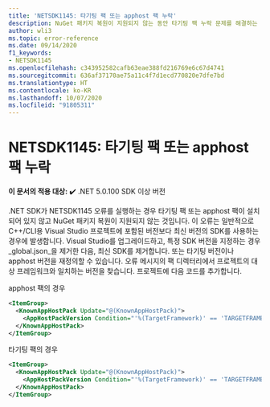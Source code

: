 ```yaml
---
title: 'NETSDK1145: 타기팅 팩 또는 apphost 팩 누락'
description: NuGet 패키지 복원이 지원되지 않는 동안 타기팅 팩 누락 문제를 해결하는 방법
author: wli3
ms.topic: error-reference
ms.date: 09/14/2020
f1_keywords:
- NETSDK1145
ms.openlocfilehash: c343952582cafb63eae388fd216769e6c67d4741
ms.sourcegitcommit: 636af37170ae75a11c4f7d1ecd770820e7dfe7bd
ms.translationtype: HT
ms.contentlocale: ko-KR
ms.lasthandoff: 10/07/2020
ms.locfileid: "91805311"
---
```

# <a name="netsdk1145-targeting-or-apphost-pack-missing"></a>NETSDK1145: 타기팅 팩 또는 apphost 팩 누락

**이 문서의 적용 대상:** ✔️ .NET 5.0.100 SDK 이상 버전

.NET SDK가 NETSDK1145 오류를 실행하는 경우 타기팅 팩 또는 apphost 팩이 설치되어 있지 않고 NuGet 패키지 복원이 지원되지 않는 것입니다. 이 오류는 일반적으로 C++/CLI용 Visual Studio 프로젝트에 포함된 버전보다 최신 버전의 SDK를 사용하는 경우에 발생합니다. Visual Studio를 업그레이드하고, 특정 SDK 버전을 지정하는 경우 _global.json_을 제거한 다음, 최신 SDK를 제거합니다. 또는 타기팅 버전이나 apphost 버전을 재정의할 수 있습니다. 오류 메시지의 팩 디렉터리에서 프로젝트의 대상 프레임워크와 일치하는 버전을 찾습니다. 프로젝트에 다음 코드를 추가합니다.

apphost 팩의 경우

```xml
<ItemGroup>
  <KnownAppHostPack Update="@(KnownAppHostPack)">
    <AppHostPackVersion Condition="'%(TargetFramework)' == 'TARGETFRAMEWORK'">EXISTINGVERSION</AppHostPackVersion>
  </KnownAppHostPack>
</ItemGroup>
```

타기팅 팩의 경우

```xml
<ItemGroup>
  <KnownAppHostPack Update="@(KnownAppHostPack)">
    <AppHostPackVersion Condition="'%(TargetFramework)' == 'TARGETFRAMEWORK'">EXISTINGVERSION</AppHostPackVersion>
  </KnownAppHostPack>
</ItemGroup>
```
